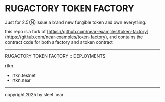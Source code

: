 # RUGACTORY TOKEN FACTORY

Just for 2.5 Ⓝ issue a brand new fungible token and own everything.

this repo is a fork of [https://github.com/near-examples/token-factory](https://github.com/near-examples/token-factory), and contains the contract code for both a factory and a token contract


---


RUGACTORY TOKEN FACTORY :: DEPLOYMENTS

rtkn
- rtkn.testnet
- rtkn.near



----


copyright 2025 by sleet.near